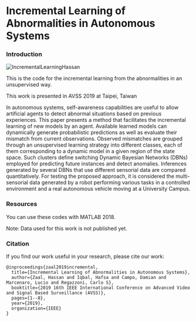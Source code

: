 # Incremental Learning of Abnormalities in Autonomous Systems

### Introduction

![IncrementalLearningHassan](https://user-images.githubusercontent.com/56120865/118014714-cb55fe00-b353-11eb-9cac-2b8d03635ad6.JPG)

This is the code for the incremental learning from the abnormalities in an unsupervised way.

This work is presented in AVSS 2019 at Taipei, Taiwan

In autonomous systems, self-awareness capabilities are useful to allow artificial agents to detect abnormal situations based on previous experiences. This paper presents a method that facilitates the incremental learning of new models by an agent. Available learned models can dynamically generate probabilistic predictions as well as evaluate their mismatch from current observations. Observed mismatches are grouped through an unsupervised learning strategy into different classes, each of them corresponding to a dynamic model in a given region of the state space. Such clusters define switching Dynamic Bayesian Networks (DBNs) employed for predicting future instances and detect anomalies. Inferences generated by several DBNs that use different sensorial data are compared quantitatively. For testing the proposed approach, it is considered the multi-sensorial data generated by a robot performing various tasks in a controlled environment and a real autonomous vehicle moving at a University Campus.

### Resources
You can use these codes with MATLAB 2018.

Note: Data used for this work is not published yet.

### Citation
If you find our work useful in your research, please cite our work:

```
@inproceedings{zaal2019incremental,
  title={Incremental Learning of Abnormalities in Autonomous Systems},
  author={Zaal, Hassan and Iqbal, Hafsa and Campo, Damian and Marcenaro, Lucio and Regazzoni, Carlo S},
  booktitle={2019 16th IEEE International Conference on Advanced Video and Signal Based Surveillance (AVSS)},
  pages={1--8},
  year={2019},
  organization={IEEE}
}
```
